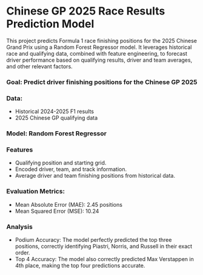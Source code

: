 # Chinese GP 2025 Race Results Prediction Model

This project predicts Formula 1 race finishing positions for the 2025 Chinese Grand Prix using a Random Forest Regressor model. 
It leverages historical race and qualifying data, combined with feature engineering, to forecast driver performance based on qualifying results, driver and team averages, and other relevant factors.

### Goal: Predict driver finishing positions for the Chinese GP 2025

### Data:
- Historical 2024-2025 F1 results
- 2025 Chinese GP qualifying data

### Model: Random Forest Regressor

### Features

- Qualifying position and starting grid.
- Encoded driver, team, and track information.
- Average driver and team finishing positions from historical data.

### Evaluation Metrics:

- Mean Absolute Error (MAE): 2.45 positions
- Mean Squared Error (MSE): 10.24

### Analysis
- Podium Accuracy: The model perfectly predicted the top three positions, correctly identifying Piastri, Norris, and Russell in their exact order.
- Top 4 Accuracy: The model also correctly predicted Max Verstappen in 4th place, making the top four predictions accurate.
